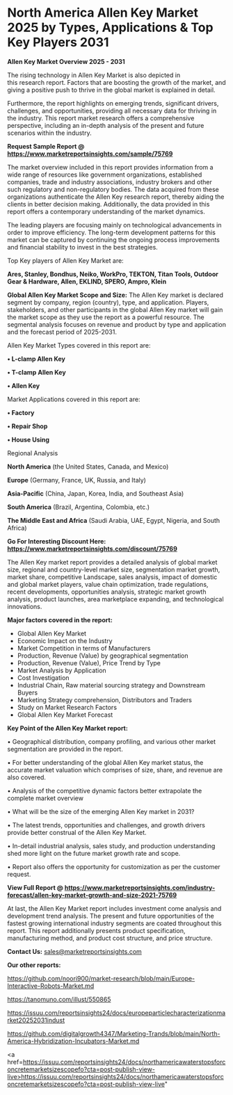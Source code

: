 # North America Allen Key Market 2025 by Types, Applications & Top Key Players 2031

<Strong> Allen Key Market Overview 2025 - 2031</strong>

The rising technology in Allen Key Market is also depicted in this research report. Factors that are boosting the growth of the market, and giving a positive push to thrive in the global market is explained in detail.

Furthermore, the report highlights on emerging trends, significant drivers, challenges, and opportunities, providing all necessary data for thriving in the industry. This report market research offers a comprehensive perspective, including an in-depth analysis of the present and future scenarios within the industry.

<strong>Request Sample Report @ <a href=https://www.marketreportsinsights.com/sample/75769>https://www.marketreportsinsights.com/sample/75769</a></strong>

The market overview included in this report provides information from a wide range of resources like government organizations, established companies, trade and industry associations, industry brokers and other such regulatory and non-regulatory bodies. The data acquired from these organizations authenticate the Allen Key research report, thereby aiding the clients in better decision making. Additionally, the data provided in this report offers a contemporary understanding of the market dynamics.

The leading players are focusing mainly on technological advancements in order to improve efficiency. The long-term development patterns for this market can be captured by continuing the ongoing process improvements and financial stability to invest in the best strategies.

Top Key players of Allen Key Market are:

<strong>Ares, Stanley, Bondhus, Neiko, WorkPro, TEKTON, Titan Tools, Outdoor Gear & Hardware, Allen, EKLIND, SPERO, Ampro, Klein</strong>

<strong><b>Global Allen Key Market Scope and Size:</b></strong>
The Allen Key market is declared segment by company, region (country), type, and application. Players, stakeholders, and other participants in the global Allen Key market will gain the market scope as they use the report as a powerful resource. The segmental analysis focuses on revenue and product by type and application and the forecast period of 2025-2031.

Allen Key Market Types covered in this report are:

<strong>• L-clamp Allen Key

• T-clamp Allen Key

• Allen Key</strong>

Market Applications covered in this report are:

<strong>• Factory

• Repair Shop

• House Using</strong> 

Regional Analysis

<strong>North America</strong> (the United States, Canada, and Mexico)

<strong>Europe</strong> (Germany, France, UK, Russia, and Italy)

<strong>Asia-Pacific</strong> (China, Japan, Korea, India, and Southeast Asia)

<strong>South America</strong> (Brazil, Argentina, Colombia, etc.)

<strong>The Middle East and Africa</strong> (Saudi Arabia, UAE, Egypt, Nigeria, and South Africa)

<strong>Go For Interesting Discount Here: <a href=https://www.marketreportsinsights.com/discount/75769>https://www.marketreportsinsights.com/discount/75769</a></strong>

The Allen Key market report provides a detailed analysis of global market size, regional and country-level market size, segmentation market growth, market share, competitive Landscape, sales analysis, impact of domestic and global market players, value chain optimization, trade regulations, recent developments, opportunities analysis, strategic market growth analysis, product launches, area marketplace expanding, and technological innovations.

<strong><b>Major factors covered in the report:</b></strong>
<ul>
  <li>Global Allen Key Market </li>
  <li>Economic Impact on the Industry</li>
  <li>Market Competition in terms of Manufacturers</li>
  <li>Production, Revenue (Value) by geographical segmentation</li>
  <li>Production, Revenue (Value), Price Trend by Type</li>
  <li>Market Analysis by Application</li>
  <li>Cost Investigation</li>
  <li>Industrial Chain, Raw material sourcing strategy and Downstream Buyers</li>
  <li>Marketing Strategy comprehension, Distributors and Traders</li>
  <li>Study on Market Research Factors</li>
  <li>Global Allen Key Market Forecast</li>
</ul>

<strong><b>Key Point of the Allen Key Market report:</b></strong>

• Geographical distribution, company profiling, and various other market segmentation are provided in the report.

• For better understanding of the global Allen Key market status, the accurate market valuation which comprises of size, share, and revenue are also covered.

• Analysis of the competitive dynamic factors better extrapolate the complete market overview

• What will be the size of the emerging Allen Key market in 2031?

• The latest trends, opportunities and challenges, and growth drivers provide better construal of the Allen Key Market.

• In-detail industrial analysis, sales study, and production understanding shed more light on the future market growth rate and scope.

• Report also offers the opportunity for customization as per the customer request.

<strong><b>View Full Report @ <a href=https://www.marketreportsinsights.com/industry-forecast/allen-key-market-growth-and-size-2021-75769>https://www.marketreportsinsights.com/industry-forecast/allen-key-market-growth-and-size-2021-75769</a></b></strong>


At last, the Allen Key Market report includes investment come analysis and development trend analysis. The present and future opportunities of the fastest growing international industry segments are coated throughout this report. This report additionally presents product specification, manufacturing method, and product cost structure, and price structure.

<strong>Contact Us:</strong>
sales@marketreportsinsights.com

<strong>Our other reports:</strong>

<a href=https://github.com/noori900/market-research/blob/main/Europe-Interactive-Robots-Market.md>https://github.com/noori900/market-research/blob/main/Europe-Interactive-Robots-Market.md</a>

<a href=https://tanomuno.com/illust/550865>https://tanomuno.com/illust/550865</a>

<a href=https://issuu.com/reportsinsights24/docs/europeparticlecharacterizationmarket20252031indust>https://issuu.com/reportsinsights24/docs/europeparticlecharacterizationmarket20252031indust</a>

<a href=https://github.com/digitalgrowth4347/Marketing-Trands/blob/main/North-America-Hybridization-Incubators-Market.md>https://github.com/digitalgrowth4347/Marketing-Trands/blob/main/North-America-Hybridization-Incubators-Market.md</a>

<a href=https://issuu.com/reportsinsights24/docs/northamericawaterstopsforconcretemarketsizescopefo?cta=post-publish-view-live>https://issuu.com/reportsinsights24/docs/northamericawaterstopsforconcretemarketsizescopefo?cta=post-publish-view-live</a>"
